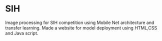 # SIH
Image processing for SIH competition using Mobile Net architecture and transfer learning.
Made a website for model deployment using HTML,CSS and Java script.

